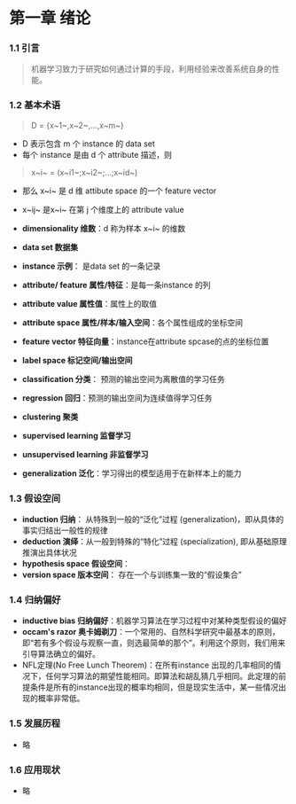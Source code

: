 

# 第一章 绪论

### 1.1 引言

> 机器学习致力于研究如何通过计算的手段，利用经验来改善系统自身的性能。

### 1.2 基本术语

>   D = {x~1~,x~2~,...,x~m~} 

- D 表示包含 m 个 instance 的 data set
- 每个 instance 是由 d 个 attribute 描述，则  
>   x~i~ = (x~i1~;x~i2~;...;x~id~)
- 那么 x~i~ 是 d 维 attibute space 的一个 feature vector
- x~ij~ 是x~i~ 在第 j 个维度上的 attribute value
- **dimensionality 维数**：d 称为样本 x~i~ 的维数 

- **data set 数据集**

- **instance 示例**： 是data set 的一条记录

- **attribute/ feature 属性/特征**：是每一条instance 的列

- **attribute value 属性值**：属性上的取值

- **attribute space 属性/样本/输入空间**：各个属性组成的坐标空间

- **feature vector 特征向量**：instance在attribute spcase的点的坐标位置

- **label space 标记空间/输出空间**

- **classification 分类**： 预测的输出空间为离散值的学习任务

- **regression 回归**：预测的输出空间为连续值得学习任务

- **clustering 聚类**

- **supervised learning 监督学习**

- **unsupervised learning 非监督学习**

- **generalization 泛化**：学习得出的模型适用于在新样本上的能力


### 1.3 假设空间

- **induction 归纳**： 从特殊到一般的“泛化”过程 (generalization)，即从具体的事实归结出一般性的规律
- **deduction 演绎**：从一般到特殊的“特化”过程 (specialization), 即从基础原理推演出具体状况
- **hypothesis space 假设空间**： 
- **version space 版本空间**： 存在一个与训练集一致的“假设集合”

### 1.4 归纳偏好

- **inductive bias 归纳偏好**：机器学习算法在学习过程中对某种类型假设的偏好
- **occam's razor 奥卡姆剃刀**：一个常用的、自然科学研究中最基本的原则，即“若有多个假设与观察一直，则选最简单的那个”。利用这个原则，我们用来引导算法确立的偏好。
- NFL定理(No Free Lunch Theorem)：在所有instance 出现的几率相同的情况下，任何学习算法的期望性能相同。即算法和胡乱猜几乎相同。此定理的前提条件是所有的instance出现的概率均相同，但是现实生活中，某一些情况出现的概率非常低。

### 1.5 发展历程

- 略

### 1.6 应用现状

- 略






